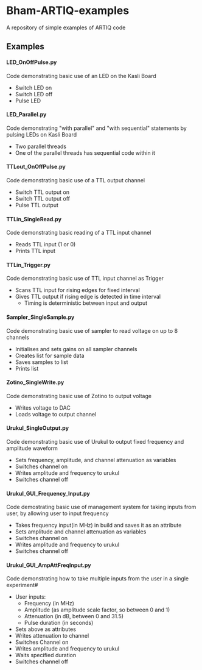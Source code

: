 # Bham-ARTIQ-examples
A repository of simple examples of ARTIQ code

## Examples
#### LED_OnOffPulse.py
Code demonstrating basic use of an LED on the Kasli Board
- Switch LED on
- Switch LED off
- Pulse LED

#### LED_Parallel.py
Code demonstrating "with parallel" and "with sequential" statements by pulsing LEDs on Kasli Board
- Two parallel threads
- One of the parallel threads has sequential code within it

#### TTLout_OnOffPulse.py
Code demonstrating basic use of a TTL output channel 
- Switch TTL output on
- Switch TTL output off
- Pulse TTL output

#### TTLin_SingleRead.py
Code demonstrating basic reading of a TTL input channel
- Reads TTL input (1 or 0)
- Prints TTL input

#### TTLin_Trigger.py
Code demonstrating basic use of TTL input channel as Trigger
- Scans TTL input for rising edges for fixed interval
- Gives TTL output if rising edge is detected in time interval
  - Timing is deterministic between input and output

#### Sampler_SingleSample.py
Code demonstrating basic use of sampler to read voltage on up to 8 channels
- Initialises and sets gains on all sampler channels
- Creates list for sample data
- Saves samples to list
- Prints list

#### Zotino_SingleWrite.py
Code demonstrating basic use of Zotino to output voltage
- Writes voltage to DAC
- Loads voltage to output channel

#### Urukul_SingleOutput.py
Code demonstrating basic use of Urukul to output fixed frequency and amplitude waveform
- Sets frequency, amplitude, and channel attenuation as variables
- Switches channel on
- Writes  amplitude and frequency to urukul
- Switches channel off

#### Urukul_GUI_Frequency_Input.py
Code demostrating basic use of management system for taking inputs from user, by allowing user to input frequency
- Takes frequency input(in MHz) in build and saves it as an attribute
- Sets amplitude and channel attenuation as variables
- Switches channel on
- Writes  amplitude and frequency to urukul
- Switches channel off

#### Urukul_GUI_AmpAttFreqInput.py
Code demonstrating how to take multiple inputs from the user in a single experiment#
- User inputs:
  - Frequency (in MHz)
  - Amplitude (as amplitude scale factor, so between 0 and 1)
  - Attenuation (in dB, between 0 and 31.5)
  - Pulse duration (in seconds)
- Sets above as attributes
- Writes attenuation to channel
- Switches Channel on
- Writes amplitude and frequency to urukul
- Waits specified duration
- Switches channel off
